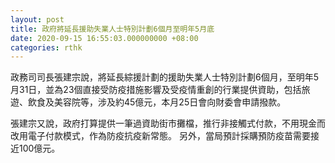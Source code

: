 ```yaml
---
layout: post
title: 政府將延長援助失業人士特別計劃6個月至明年5月底
date: 2020-09-15 16:55:03.000000000 +08:00
categories: rthk
---
```


政務司司長張建宗說，將延長綜援計劃的援助失業人士特別計劃6個月，至明年5月31日，並為23個直接受防疫措施影響及受疫情重創的行業提供資助，包括旅遊、飲食及美容院等，涉及約45億元，本月25日會向財委會申請撥款。

張建宗又說，政府打算提供一筆過資助街市攤檔，推行非接觸式付款，不用現金而改用電子付款模式，作為防疫抗疫新常態。 另外，當局預計採購預防疫苗需要接近100億元。
